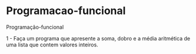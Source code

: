 # Programacao-funcional
Programação-funcional

1 - Faça um programa que apresente a soma, dobro e a média aritmética de uma lista que contem valores inteiros.
